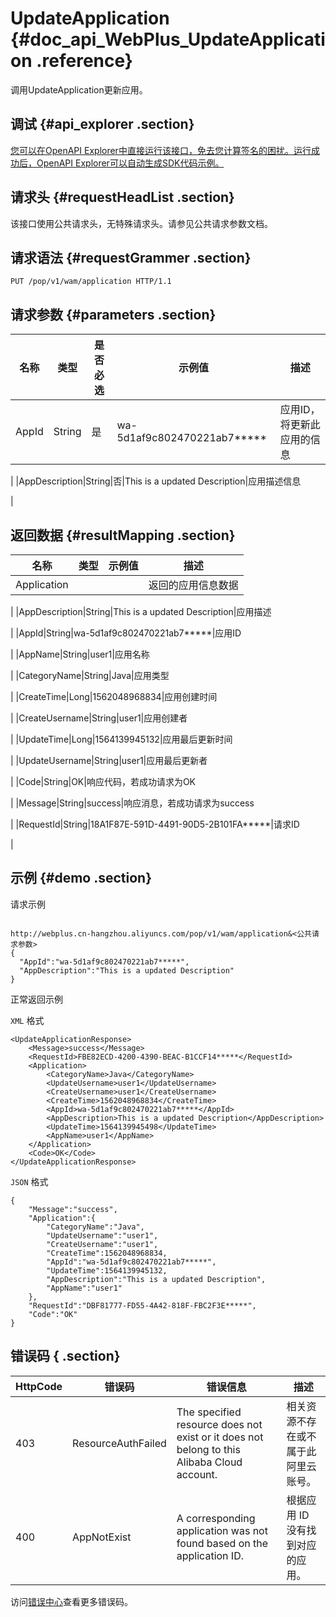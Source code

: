 # UpdateApplication {#doc_api_WebPlus_UpdateApplication .reference}

调用UpdateApplication更新应用。

## 调试 {#api_explorer .section}

[您可以在OpenAPI Explorer中直接运行该接口，免去您计算签名的困扰。运行成功后，OpenAPI Explorer可以自动生成SDK代码示例。](https://api.aliyun.com/#product=WebPlus&api=UpdateApplication&type=ROA&version=2019-03-20)

## 请求头 {#requestHeadList .section}

该接口使用公共请求头，无特殊请求头。请参见公共请求参数文档。

## 请求语法 {#requestGrammer .section}

```
PUT /pop/v1/wam/application HTTP/1.1
```

## 请求参数 {#parameters .section}

|名称|类型|是否必选|示例值|描述|
|--|--|----|---|--|
|AppId|String|是|wa-5d1af9c802470221ab7\*\*\*\*\*|应用ID，将更新此应用的信息

 |
|AppDescription|String|否|This is a updated Description|应用描述信息

 |

## 返回数据 {#resultMapping .section}

|名称|类型|示例值|描述|
|--|--|---|--|
|Application| | |返回的应用信息数据

 |
|AppDescription|String|This is a updated Description|应用描述

 |
|AppId|String|wa-5d1af9c802470221ab7\*\*\*\*\*|应用ID

 |
|AppName|String|user1|应用名称

 |
|CategoryName|String|Java|应用类型

 |
|CreateTime|Long|1562048968834|应用创建时间

 |
|CreateUsername|String|user1|应用创建者

 |
|UpdateTime|Long|1564139945132|应用最后更新时间

 |
|UpdateUsername|String|user1|应用最后更新者

 |
|Code|String|OK|响应代码，若成功请求为OK

 |
|Message|String|success|响应消息，若成功请求为success

 |
|RequestId|String|18A1F87E-591D-4491-90D5-2B101FA\*\*\*\*\*|请求ID

 |

## 示例 {#demo .section}

请求示例

``` {#request_demo}

http://webplus.cn-hangzhou.aliyuncs.com/pop/v1/wam/application&<公共请求参数>
{
  "AppId":"wa-5d1af9c802470221ab7*****",
  "AppDescription":"This is a updated Description"
}

```

正常返回示例

`XML` 格式

``` {#xml_return_success_demo}
<UpdateApplicationResponse>
    <Message>success</Message>
    <RequestId>FBE82ECD-4200-4390-BEAC-B1CCF14*****</RequestId>
    <Application>
        <CategoryName>Java</CategoryName>
        <UpdateUsername>user1</UpdateUsername>
        <CreateUsername>user1</CreateUsername>
        <CreateTime>1562048968834</CreateTime>
        <AppId>wa-5d1af9c802470221ab7*****</AppId>
        <AppDescription>This is a updated Description</AppDescription>
        <UpdateTime>1564139945498</UpdateTime>
        <AppName>user1</AppName>
    </Application>
    <Code>OK</Code>
</UpdateApplicationResponse>
```

`JSON` 格式

``` {#json_return_success_demo}
{
	"Message":"success",
	"Application":{
		"CategoryName":"Java",
		"UpdateUsername":"user1",
		"CreateUsername":"user1",
		"CreateTime":1562048968834,
		"AppId":"wa-5d1af9c802470221ab7*****",
		"UpdateTime":1564139945132,
		"AppDescription":"This is a updated Description",
		"AppName":"user1"
	},
	"RequestId":"DBF81777-FD55-4A42-818F-FBC2F3E*****",
	"Code":"OK"
}
```

## 错误码 { .section}

|HttpCode|错误码|错误信息|描述|
|--------|---|----|--|
|403|ResourceAuthFailed|The specified resource does not exist or it does not belong to this Alibaba Cloud account.|相关资源不存在或不属于此阿里云账号。|
|400|AppNotExist|A corresponding application was not found based on the application ID.|根据应用 ID 没有找到对应的应用。|

访问[错误中心](https://error-center.aliyun.com/status/product/WebPlus)查看更多错误码。

